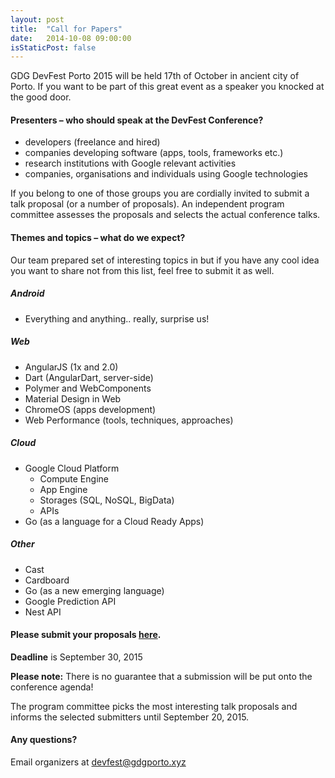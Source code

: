 ```yaml
---
layout: post
title:  "Call for Papers"
date:   2014-10-08 09:00:00
isStaticPost: false
---
```

GDG DevFest Porto 2015 will be held 17th of October in ancient city of Porto. If you want to be part of this great event as a speaker you knocked at the good door.

#### Presenters – who should speak at the DevFest Conference?

* developers (freelance and hired)
* companies developing software (apps, tools, frameworks etc.)
* research institutions with Google relevant activities
* companies, organisations and individuals using Google technologies

If you belong to one of those groups you are cordially invited to submit a talk proposal (or a number of proposals). An independent program committee assesses the proposals and selects the actual conference talks.<br/>

#### Themes and topics – what do we expect?
Our team prepared set of interesting topics in but if you have any cool idea you want to share not from this list, feel free to submit it as well.

##### Android

* Everything and anything.. really, surprise us!

##### Web

* AngularJS (1x and 2.0)
* Dart (AngularDart, server-side)
* Polymer and WebComponents
* Material Design in Web
* ChromeOS (apps development)
* Web Performance (tools, techniques, approaches)

##### Cloud

* Google Cloud Platform
  * Compute Engine
  * App Engine
  * Storages (SQL, NoSQL, BigData)
  * APIs
* Go (as a language for a Cloud Ready Apps)

##### Other

* Cast
* Cardboard
* Go (as a new emerging language)
* Google Prediction API
* Nest API


#### Please submit your proposals [here](http://goo.gl/forms/L0JcpfQ2Rq).
__Deadline__ is September 30, 2015

__Please note:__ There is no guarantee that a submission will be put onto the conference agenda!<br/>

The program committee picks the most interesting talk proposals and informs the selected submitters until September 20, 2015.<br/>

#### Any questions? 
Email organizers at [devfest@gdgporto.xyz](mailto:devfest@gdgporto.xyz)
